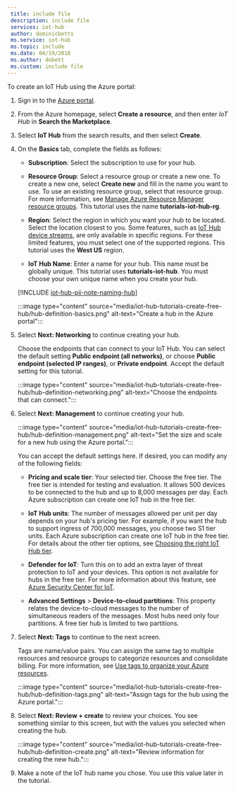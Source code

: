 ```yaml
---
 title: include file
 description: include file
 services: iot-hub
 author: dominicbetts
 ms.service: iot-hub
 ms.topic: include
 ms.date: 04/19/2018
 ms.author: dobett
 ms.custom: include file
---
```


To create an IoT Hub using the Azure portal:

1. Sign in to the [Azure portal](https://portal.azure.com).

1. From the Azure homepage, select **Create a resource**, and then enter *IoT Hub* in **Search the Marketplace**.

1. Select **IoT Hub** from the search results, and then select **Create**.

1. On the **Basics** tab, complete the fields as follows:

   - **Subscription**: Select the subscription to use for your hub.

   - **Resource Group**: Select a resource group or create a new one. To create a new one, select **Create new** and fill in the name you want to use. To use an existing resource group, select that resource group. For more information, see [Manage Azure Resource Manager resource groups](../articles/azure-resource-manager/management/manage-resource-groups-portal.md). This tutorial uses the name **tutorials-iot-hub-rg**.

   - **Region**: Select the region in which you want your hub to be located. Select the location closest to you. Some features, such as [IoT Hub device streams](../articles/iot-hub/iot-hub-device-streams-overview.md), are only available in specific regions. For these limited features, you must select one of the supported regions. This tutorial uses the **West US** region.

   - **IoT Hub Name**: Enter a name for your hub. This name must be globally unique. This tutorial uses **tutorials-iot-hub**. You must choose your own unique name when you create your hub.

   [!INCLUDE [iot-hub-pii-note-naming-hub](iot-hub-pii-note-naming-hub.md)]

   :::image type="content" source="media/iot-hub-tutorials-create-free-hub/hub-definition-basics.png" alt-text="Create a hub in the Azure portal":::

1. Select **Next: Networking** to continue creating your hub.

   Choose the endpoints that can connect to your IoT Hub. You can select the default setting **Public endpoint (all networks)**, or choose **Public endpoint (selected IP ranges)**, or **Private endpoint**. Accept the default setting for this tutorial.

   :::image type="content" source="media/iot-hub-tutorials-create-free-hub/hub-definition-networking.png" alt-text="Choose the endpoints that can connect.":::

1. Select **Next: Management** to continue creating your hub.

   :::image type="content" source="media/iot-hub-tutorials-create-free-hub/hub-definition-management.png" alt-text="Set the size and scale for a new hub using the Azure portal.":::

   You can accept the default settings here. If desired, you can modify any of the following fields:

   - **Pricing and scale tier**: Your selected tier. Choose the free tier. The free tier is intended for testing and evaluation. It allows 500 devices to be connected to the hub and up to 8,000 messages per day. Each Azure subscription can create one IoT hub in the free tier.

   - **IoT Hub units**: The number of messages allowed per unit per day depends on your hub's pricing tier. For example, if you want the hub to support ingress of 700,000 messages, you choose two S1 tier units.
   Each Azure subscription can create one IoT hub in the free tier. For details about the other tier options, see [Choosing the right IoT Hub tier](../articles/iot-hub/iot-hub-scaling.md).

   - **Defender for IoT**: Turn this on to add an extra layer of threat protection to IoT and your devices. This option is not available for hubs in the free tier. For more information about this feature, see [Azure Security Center for IoT](/azure/asc-for-iot/).

   - **Advanced Settings** > **Device-to-cloud partitions**: This property relates the device-to-cloud messages to the number of simultaneous readers of the messages. Most hubs need only four partitions. A free tier hub is limited to two partitions.

1. Select **Next: Tags** to continue to the next screen.

   Tags are name/value pairs. You can assign the same tag to multiple resources and resource groups to categorize resources and consolidate billing. For more information, see [Use tags to organize your Azure resources](../articles/azure-resource-manager/management/tag-resources.md).

   :::image type="content" source="media/iot-hub-tutorials-create-free-hub/hub-definition-tags.png" alt-text="Assign tags for the hub using the Azure portal.":::

1. Select **Next: Review + create** to review your choices. You see something similar to this screen, but with the values you selected when creating the hub.

   :::image type="content" source="media/iot-hub-tutorials-create-free-hub/hub-definition-create.png" alt-text="Review information for creating the new hub.":::

1. Make a note of the IoT hub name you chose. You use this value later in the tutorial.
